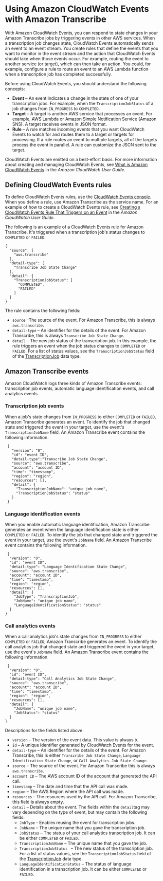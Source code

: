 # Using Amazon CloudWatch Events with Amazon Transcribe<a name="cloud-watch-events"></a>

With Amazon CloudWatch Events, you can respond to state changes in your Amazon Transcribe jobs by triggering events in other AWS services\. When a transcription job changes state, CloudWatch Events automatically sends an event to an event stream\. You create rules that define the events that you want to monitor in the event stream and the action that CloudWatch Events should take when those events occur\. For example, routing the event to another service \(or target\), which can then take an action\. You could, for example, configure a rule to route an event to an AWS Lambda function when a transcription job has completed successfully\.

Before using CloudWatch Events, you should understand the following concepts:
+ **Event** – An event indicates a change in the state of one of your transcription jobs\. For example, when the `TranscriptionJobStatus` of a job changes from `IN_PROGRESS` to `COMPLETED`\.
+ **Target** – A target is another AWS service that processes an event\. For example, AWS Lambda or Amazon Simple Notification Service \(Amazon SNS\)\. A target receives events in JSON format\. 
+ **Rule** – A rule matches incoming events that you want CloudWatch Events to watch for and routes them to a target or targets for processing\. If a rule routes an event to multiple targets, all of the targets process the event in parallel\. A rule can customize the JSON sent to the target\.

CloudWatch Events are emitted on a best\-effort basis\. For more information about creating and managing CloudWatch Events, see [What is Amazon CloudWatch Events](https://docs.aws.amazon.com/AmazonCloudWatch/latest/events/WhatIsCloudWatchEvents.html) in the *Amazon CloudWatch User Guide*\.

## Defining CloudWatch Events rules<a name="defining-rules"></a>

To define CloudWatch Events rules, use the [CloudWatch Events console](https://console.aws.amazon.com/cloudwatch)\. When you define a rule, use Amazon Transcribe as the service name\. For an example of how to create a CloudWatch Events rule, see [ Creating a CloudWatch Events Rule That Triggers on an Event](https://docs.aws.amazon.com/AmazonCloudWatch/latest/events/Create-CloudWatch-Events-Rule.html) in the *Amazon CloudWatch User Guide*\. 

The following is an example of a CloudWatch Events rule for Amazon Transcribe\. It's triggered when a transcription job's status changes to `COMPLETED` or `FAILED`\. 

```
{
  "source": [
    "aws.transcribe"
  ],
  "detail-type": [
    "Transcribe Job State Change"
  ],
  "detail": {
    "TranscriptionJobStatus": [
      "COMPLETED",
      "FAILED"
    ]
  }
}
```

The rule contains the following fields:
+ `source` –The source of the event\. For Amazon Transcribe, this is always `aws.transcribe`\.
+ `detail-type` – An identifier for the details of the event\. For Amazon Transcribe, this is always `Transcribe Job State Change`\.
+ `detail` – The new job status of the transcription job\. In this example, the rule triggers an event when the job status changes to `COMPLETED` or `FAILED`\. For a list of status values, see the `TranscriptionJobStatus` field of the [TranscriptionJob](API_TranscriptionJob.md) data type\.

## Amazon Transcribe events<a name="events"></a>

Amazon CloudWatch logs three kinds of Amazon Transcribe events: transcription job events, automatic language identification events, and call analytics events\.

### Transcription job events<a name="job-event"></a>

When a job's state changes from `IN_PROGRESS` to either `COMPLETED` or `FAILED`, Amazon Transcribe generates an event\. To identify the job that changed state and triggered the event in your target, use the event's `TranscriptionJobName` field\. An Amazon Transcribe event contains the following information\.

```
 {
   "version": "0",
   "id": "event ID",
   "detail-type":"Transcribe Job State Change",
   "source": "aws.transcribe",
   "account": "account ID",
   "time": "timestamp",
   "region": "region",
   "resources": [],
   "detail": {
     "TranscriptionJobName": "unique job name",
     "TranscriptionJobStatus": "status"
   }
 }
```

### Language identification events<a name="lang-id-event"></a>

When you enable automatic language identification, Amazon Transcribe generates an event when the language identification state is either `COMPLETED` or `FAILED`\. To identify the job that changed state and triggered the event in your target, use the event's `JobName` field\. An Amazon Transcribe event contains the following information\.

```
 {
  "version": "0",
  "id": "event ID",
  "detail-type": "Language Identification State Change",
  "source": "aws.transcribe",
  "account": "account ID",
  "time": "timestamp",
  "region": "region",
  "resources": [],
  "detail": {
    "JobType": "TranscriptionJob",
    "JobName": "unique job name",
    "LanguageIdentificationStatus": "status" 
  }
}
```

### Call analytics events<a name="analytics-event"></a>

When a call analytics job's state changes from `IN_PROGRESS` to either `COMPLETED` or `FAILED`, Amazon Transcribe generates an event\. To identify the call analytics job that changed state and triggered the event in your target, use the event's `JobName` field\. An Amazon Transcribe event contains the following information\.

```
 {
  "version": "0",
  "id": "event ID",
  "detail-type": "Call Analytics Job State Change",
  "source": "aws.transcribe",
  "account": "account ID",
  "time": "timestamp",
  "region": "region",
  "resources": [],
  "detail": {
    "JobName": "unique job name",
    "JobStatus": "status" 
  }
}
```

Descriptions for the fields listed above:
+ `version` – The version of the event data\. This value is always `0`\.
+ `id` – A unique identifier generated by CloudWatch Events for the event\.
+ `detail-type` – An identifier for the details of the event\. For Amazon Transcribe, this is either `Transcribe Job State Change`, `Language Identification State Change`, or `Call Analytics Job State Change`\.
+ `source` – The source of the event\. For Amazon Transcribe this is always `aws.transcribe`\.
+ `account ID` – The AWS account ID of the account that generated the API call\.
+ `timestamp` – The date and time that the API call was made\.
+ `region` – The AWS Region where the API call was made\.
+ `resources` – The resources used by the API call\. For Amazon Transcribe, this field is always empty\.
+ `detail` – Details about the event\. The fields within the `detail`tag may vary depending on the type of event, but may contain the following fields:
  + `JobType` – Enables reusing the event for transcription jobs\.
  + `JobName` – The unique name that you gave the transcription job\. 
  + `JobStatus` – The status of your call analytics transcription job\. It can be either `COMPLETED` or `FAILED`\.
  + `TranscriptionJobName` – The unique name that you gave the job\.
  + `TranscriptionJobStatus ` – The new status of the transcription job\. For a list of status values, see the `TranscriptionJobStatus` field of the [TranscriptionJob](API_TranscriptionJob.md) data type\.
  + `LanguageIdentificationStatus` – The status of language identification in a transcription job\. It can be either `COMPLETED` or `FAILED`\.